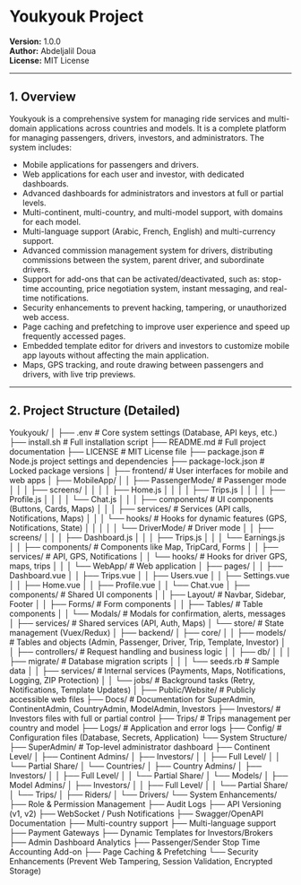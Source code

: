 # Youkyouk Project

**Version:** 1.0.0  
**Author:** Abdeljalil Doua  
**License:** MIT License  

---

## **1. Overview**

Youkyouk is a comprehensive system for managing ride services and multi-domain applications across countries and models. It is a complete platform for managing passengers, drivers, investors, and administrators. The system includes:  

- Mobile applications for passengers and drivers.  
- Web applications for each user and investor, with dedicated dashboards.  
- Advanced dashboards for administrators and investors at full or partial levels.  
- Multi-continent, multi-country, and multi-model support, with domains for each model.  
- Multi-language support (Arabic, French, English) and multi-currency support.  
- Advanced commission management system for drivers, distributing commissions between the system, parent driver, and subordinate drivers.  
- Support for add-ons that can be activated/deactivated, such as: stop-time accounting, price negotiation system, instant messaging, and real-time notifications.  
- Security enhancements to prevent hacking, tampering, or unauthorized web access.  
- Page caching and prefetching to improve user experience and speed up frequently accessed pages.  
- Embedded template editor for drivers and investors to customize mobile app layouts without affecting the main application.  
- Maps, GPS tracking, and route drawing between passengers and drivers, with live trip previews.  

---

## **2. Project Structure (Detailed)**

Youkyouk/
│
├── .env                        # Core system settings (Database, API keys, etc.)
├── install.sh                   # Full installation script
├── README.md                    # Full project documentation
├── LICENSE                      # MIT License file
├── package.json                 # Node.js project settings and dependencies
├── package-lock.json            # Locked package versions
│
├── frontend/                    # User interfaces for mobile and web apps
│   ├── MobileApp/
│   │   ├── PassengerMode/       # Passenger mode
│   │   │   ├── screens/
│   │   │   │   ├── Home.js
│   │   │   │   ├── Trips.js
│   │   │   │   ├── Profile.js
│   │   │   │   └── Chat.js
│   │   │   ├── components/      # UI components (Buttons, Cards, Maps)
│   │   │   ├── services/        # Services (API calls, Notifications, Maps)
│   │   │   └── hooks/           # Hooks for dynamic features (GPS, Notifications, State)
│   │   │
│   │   └── DriverMode/          # Driver mode
│   │       ├── screens/
│   │       │   ├── Dashboard.js
│   │       │   ├── Trips.js
│   │       │   └── Earnings.js
│   │       ├── components/      # Components like Map, TripCard, Forms
│   │       ├── services/        # API, GPS, Notifications
│   │       └── hooks/           # Hooks for driver GPS, maps, trips
│   │
│   └── WebApp/                  # Web application
│       ├── pages/
│       │   ├── Dashboard.vue
│       │   ├── Trips.vue
│       │   ├── Users.vue
│       │   ├── Settings.vue
│       │   ├── Home.vue
│       │   ├── Profile.vue
│       │   └── Chat.vue
│       ├── components/          # Shared UI components
│       │   ├── Layout/          # Navbar, Sidebar, Footer
│       │   ├── Forms/           # Form components
│       │   ├── Tables/          # Table components
│       │   └── Modals/          # Modals for confirmation, alerts, messages
│       ├── services/            # Shared services (API, Auth, Maps)
│       └── store/               # State management (Vuex/Redux)
│
├── backend/
│   ├── core/
│   │   ├── models/              # Tables and objects (Admin, Passenger, Driver, Trip, Template, Investor)
│   │   ├── controllers/         # Request handling and business logic
│   │   ├── db/
│   │   │   ├── migrate/         # Database migration scripts
│   │   │   └── seeds.rb         # Sample data
│   │   ├── services/            # Internal services (Payments, Maps, Notifications, Logging, ZIP Protection)
│   │   └── jobs/                # Background tasks (Retry, Notifications, Template Updates)
│
├── Public/Website/              # Publicly accessible web files
├── Docs/                        # Documentation for SuperAdmin, ContinentAdmin, CountryAdmin, ModelAdmin, Investors
├── Investors/                   # Investors files with full or partial control
├── Trips/                       # Trips management per country and model
├── Logs/                        # Application and error logs
├── Config/                       # Configuration files (Database, Secrets, Application)
└── System Structure/
    ├── SuperAdmin/              # Top-level administrator dashboard
    ├── Continent Level/
    │   ├── Continent Admins/
    │   ├── Investors/
    │   │   ├── Full Level/
    │   │   └── Partial Share/
    │   └── Countries/
    │       ├── Country Admins/
    │       ├── Investors/
    │       │   ├── Full Level/
    │       │   └── Partial Share/
    │       └── Models/
    │           ├── Model Admins/
    │           ├── Investors/
    │           │   ├── Full Level/
    │           │   └── Partial Share/
    │           └── Trips/
    │               ├── Riders/
    │               └── Drivers/
    └── System Enhancements/
        ├── Role & Permission Management
        ├── Audit Logs
        ├── API Versioning (v1, v2)
        ├── WebSocket / Push Notifications
        ├── Swagger/OpenAPI Documentation
        ├── Multi-country support
        ├── Multi-language support
        ├── Payment Gateways
        ├── Dynamic Templates for Investors/Brokers
        ├── Admin Dashboard Analytics
        ├── Passenger/Sender Stop Time Accounting Add-on
        ├── Page Caching & Prefetching
        └── Security Enhancements (Prevent Web Tampering, Session Validation, Encrypted Storage)
